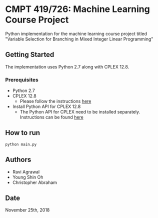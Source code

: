 # CMPT 419/726: Machine Learning Course Project

Python implementation for the machine learning course project titled "Variable Selection for Branching in Mixed Integer Linear Programming"

## Getting Started

The implementation uses Python 2.7 along with CPLEX 12.8.

### Prerequisites
* Python 2.7
* CPLEX 12.8
	* Please follow the instructions [here](https://www.ibm.com/support/knowledgecenter/en/SSSA5P_12.6.2/ilog.odms.studio.help/Optimization_Studio/topics/COS_installing.html)
* Install Python API for CPLEX 12.8
	* The Python API for CPLEX need to be installed separately. Instructions can be found [here](https://www.ibm.com/support/knowledgecenter/SSSA5P_12.8.0/ilog.odms.cplex.help/CPLEX/GettingStarted/topics/set_up/Python_setup.html)

## How to run
```
python main.py
```

## Authors
* Ravi Agrawal
* Young Shin Oh
* Christopher Abraham

## Date
November 25th, 2018

